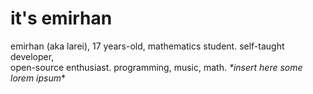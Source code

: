 # it's emirhan
emirhan (aka larei), 17 years-old, mathematics student. self-taught developer, <br>
open-source enthusiast. programming, music, math. *\*insert here some lorem ipsum*\*
